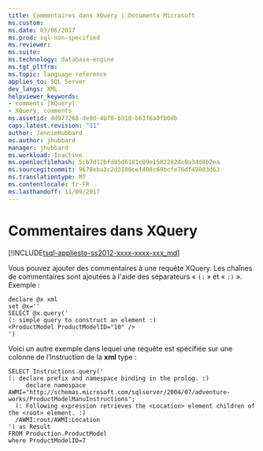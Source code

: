 ```yaml
---
title: Commentaires dans XQuery | Documents Microsoft
ms.custom: 
ms.date: 03/06/2017
ms.prod: sql-non-specified
ms.reviewer: 
ms.suite: 
ms.technology: database-engine
ms.tgt_pltfrm: 
ms.topic: language-reference
applies_to: SQL Server
dev_langs: XML
helpviewer_keywords:
- comments [XQuery]
- XQuery, comments
ms.assetid: 4d977268-de9d-4bf0-b310-b63f6a0fb0db
caps.latest.revision: "11"
author: JennieHubbard
ms.author: jhubbard
manager: jhubbard
ms.workload: Inactive
ms.openlocfilehash: 5cb7d12bfd85d6181c09e15822824c0a34d8b2ea
ms.sourcegitcommit: 9678eba3c2d3100cef408c69bcfe76df49803d63
ms.translationtype: MT
ms.contentlocale: fr-FR
ms.lasthandoff: 11/09/2017
---
```

# <a name="comments-in-xquery"></a>Commentaires dans XQuery
[!INCLUDE[tsql-appliesto-ss2012-xxxx-xxxx-xxx_md](../includes/tsql-appliesto-ss2012-xxxx-xxxx-xxx-md.md)]

  Vous pouvez ajouter des commentaires à une requête XQuery. Les chaînes de commentaires sont ajoutées à l'aide des séparateurs « `(:` » et « `:)` ». Exemple :  
  
```  
declare @x xml  
set @x=''  
SELECT @x.query('  
(: simple query to construct an element :)  
<ProductModel ProductModelID="10" />  
')  
```  
  
 Voici un autre exemple dans lequel une requête est spécifiée sur une colonne de l’Instruction de la **xml** type :  
  
```  
SELECT Instructions.query('  
(: declare prefix and namespace binding in the prolog. :)  
     declare namespace AWMI="http://schemas.microsoft.com/sqlserver/2004/07/adventure-works/ProductModelManuInstructions";  
  (: Following expression retrieves the <Location> element children of the <root> element. :)  
  /AWMI:root/AWMI:Location  
') as Result  
FROM Production.ProductModel  
where ProductModelID=7  
```  
  
  

